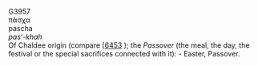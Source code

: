 G3957  
πάσχα  
pascha  
*pas‘-khah*  
Of Chaldee origin (compare \[[6453](h6453) ); the *Passover* (the meal,
the day, the festival or the special sacrifices connected with it): -
Easter, Passover.  
